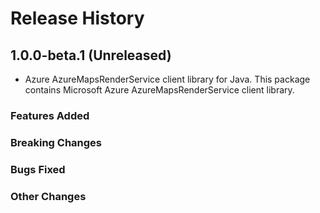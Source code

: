 # Release History

## 1.0.0-beta.1 (Unreleased)

- Azure AzureMapsRenderService client library for Java. This package contains Microsoft Azure AzureMapsRenderService client library.

### Features Added

### Breaking Changes

### Bugs Fixed

### Other Changes
